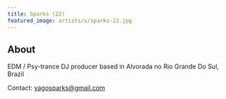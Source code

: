 ```yaml
---
title: Sparks (22)
featured_image: artists/s/sparks-22.jpg
---
```

## About

EDM / Psy-trance DJ producer based in Alvorada no Rio Grande Do Sul, Brazil

Contact: yagosparks@gmail.com
